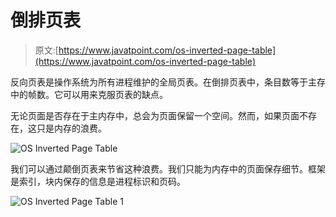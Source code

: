 # 倒排页表

> 原文:[https://www.javatpoint.com/os-inverted-page-table](https://www.javatpoint.com/os-inverted-page-table)

反向页表是操作系统为所有进程维护的全局页表。在倒排页表中，条目数等于主存中的帧数。它可以用来克服页表的缺点。

无论页面是否存在于主内存中，总会为页面保留一个空间。然而，如果页面不存在，这只是内存的浪费。

![OS Inverted Page Table](../Images/ade56b361abd4b7f02e35ee1687ba075.png)

我们可以通过颠倒页表来节省这种浪费。我们只能为内存中的页面保存细节。框架是索引，块内保存的信息是进程标识和页码。

![OS Inverted Page Table 1](../Images/a8de02b3e2cb502e8984a57276738df8.png)
